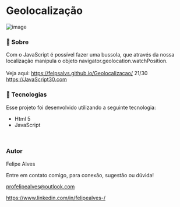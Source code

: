 # Geolocalização
![image](https://user-images.githubusercontent.com/78622458/176332974-9c0d708c-8f6a-425f-87de-68ab49a38ece.png)

### 🔖 Sobre
Com o JavaScript é possível fazer uma bussola, que através da nossa localização manipula o objeto navigator.geolocation.watchPosition.
<br/>
<br/>
Veja aqui: https://felpsalvs.github.io/Geolocalizacao/
21/30 <br/>
https://JavaScript30.com 

### 🚀 Tecnologias
Esse projeto foi desenvolvido utilizando a seguinte tecnologia:

+ Html 5
+ JavaScript
 <br/>
 
### Autor
Felipe Alves <br/>

Entre em contato comigo, para conexão, sugestão ou dúvida! <br/>

profelipealves@outlook.com <br/>

https://www.linkedin.com/in/felipealves-/
